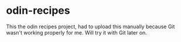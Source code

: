 # odin-recipes
This the odin recipes project, had to upload this manually because Git wasn't working properly for me. Will try it with Git later on.
